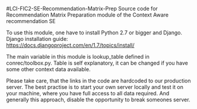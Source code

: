 #LCI-FIC2-SE-Recommendation-Matrix-Prep
Source code for Recommendation Matrix Preparation module of the Context Aware recommendation SE

To use this module, one have to install Python 2.7 or bigger and Django. 
Django installation guide: https://docs.djangoproject.com/en/1.7/topics/install/

The main variable in this module is lookup_table defined in conrec/toolbox.py. Table is self explanatory, it can be
changed if you have some other context data available.

Please take care, that the links in the code are hardcoded to our production server. The best practise is to start
your own server locally and test it on your machine, where you have full access to all data required. And generally
this approach, disable the opportunity to break someones server.
